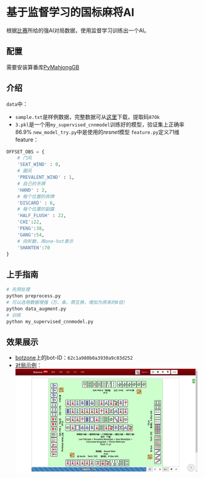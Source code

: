 

# 基于监督学习的国标麻将AI

根据[比赛](https://botzone.org.cn/static/gamecontest2022a_cn.html)所给的强AI对局数据，使用监督学习训练出一个AI。

<!-- PROJECT SHIELDS -->
## 配置
需要安装算番库[PyMahjongGB](https://github.com/ailab-pku/PyMahjongGB)

## 介绍
`data`中：
- `sample.txt`是样例数据，完整数据可从[这里](https://disk.pku.edu.cn:443/link/50B0147C4D98B2CF393B3AF1ADF53FBE
)下载，提取码`87Ok` 
- `3.pkl`是一个用`my_supervised_cnnmodel`训练好的模型，验证集上正确率 $86.9\%$
`new_model_try.py`中是使用的$resnet$模型
`feature.py`定义71维feature：
```python
OFFSET_OBS = {
    # 门风
    'SEAT_WIND' : 0,
    # 圈风
    'PREVALENT_WIND' : 1,
    # 自己的手牌
    'HAND' : 2,
    # 每个位置的弃牌
    'DISCARD' : 6,
    # 每个位置的副露
    'HALF_FLUSH' : 22,
    'CHI':22,
    'PENG':38,
    'GANG':54,
    # 向听数，用one-hot表示
    'SHANTEN':70
}
```
## 上手指南
```sh
# 先预处理
python preprocess.py
# 可以选用数据增强（万、条、筒互换，增加为原来的6倍）
python data_augment.py
# 训练
python my_supervised_cnnmodel.py
```
## 效果展示
- [botzone](https://botzone.org.cn/)上的bot-ID：`62c1a980b0a3930a9c03d252`
- [对局示例](https://botzone.org.cn/match/62c1c274b0a3930a9c03ed79)：
![](match_sample.png)








